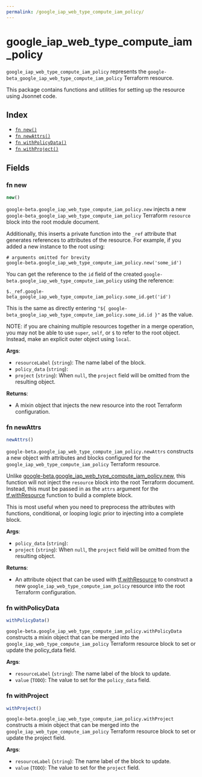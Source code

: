 ```yaml
---
permalink: /google_iap_web_type_compute_iam_policy/
---
```


# google_iap_web_type_compute_iam_policy

`google_iap_web_type_compute_iam_policy` represents the `google-beta_google_iap_web_type_compute_iam_policy` Terraform resource.



This package contains functions and utilities for setting up the resource using Jsonnet code.


## Index

* [`fn new()`](#fn-new)
* [`fn newAttrs()`](#fn-newattrs)
* [`fn withPolicyData()`](#fn-withpolicydata)
* [`fn withProject()`](#fn-withproject)

## Fields

### fn new

```ts
new()
```


`google-beta.google_iap_web_type_compute_iam_policy.new` injects a new `google-beta_google_iap_web_type_compute_iam_policy` Terraform `resource`
block into the root module document.

Additionally, this inserts a private function into the `_ref` attribute that generates references to attributes of the
resource. For example, if you added a new instance to the root using:

    # arguments omitted for brevity
    google-beta.google_iap_web_type_compute_iam_policy.new('some_id')

You can get the reference to the `id` field of the created `google-beta.google_iap_web_type_compute_iam_policy` using the reference:

    $._ref.google-beta_google_iap_web_type_compute_iam_policy.some_id.get('id')

This is the same as directly entering `"${ google-beta_google_iap_web_type_compute_iam_policy.some_id.id }"` as the value.

NOTE: if you are chaining multiple resources together in a merge operation, you may not be able to use `super`, `self`,
or `$` to refer to the root object. Instead, make an explicit outer object using `local`.

**Args**:
  - `resourceLabel` (`string`): The name label of the block.
  - `policy_data` (`string`): 
  - `project` (`string`):  When `null`, the `project` field will be omitted from the resulting object.

**Returns**:
- A mixin object that injects the new resource into the root Terraform configuration.


### fn newAttrs

```ts
newAttrs()
```


`google-beta.google_iap_web_type_compute_iam_policy.newAttrs` constructs a new object with attributes and blocks configured for the `google_iap_web_type_compute_iam_policy`
Terraform resource.

Unlike [google-beta.google_iap_web_type_compute_iam_policy.new](#fn-googleiapwebtypecomputeiampolicynew), this function will not inject the `resource`
block into the root Terraform document. Instead, this must be passed in as the `attrs` argument for the
[tf.withResource](https://github.com/tf-libsonnet/core/tree/main/docs#fn-withresource) function to build a complete block.

This is most useful when you need to preprocess the attributes with functions, conditional, or looping logic prior to
injecting into a complete block.

**Args**:
  - `policy_data` (`string`): 
  - `project` (`string`):  When `null`, the `project` field will be omitted from the resulting object.

**Returns**:
  - An attribute object that can be used with [tf.withResource](https://github.com/tf-libsonnet/core/tree/main/docs#fn-withresource) to construct a new `google_iap_web_type_compute_iam_policy` resource into the root Terraform configuration.


### fn withPolicyData

```ts
withPolicyData()
```

`google-beta.google_iap_web_type_compute_iam_policy.withPolicyData` constructs a mixin object that can be merged into the `google_iap_web_type_compute_iam_policy`
Terraform resource block to set or update the policy_data field.



**Args**:
  - `resourceLabel` (`string`): The name label of the block to update.
  - `value` (`TODO`): The value to set for the `policy_data` field.


### fn withProject

```ts
withProject()
```

`google-beta.google_iap_web_type_compute_iam_policy.withProject` constructs a mixin object that can be merged into the `google_iap_web_type_compute_iam_policy`
Terraform resource block to set or update the project field.



**Args**:
  - `resourceLabel` (`string`): The name label of the block to update.
  - `value` (`TODO`): The value to set for the `project` field.
